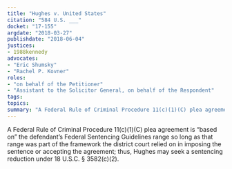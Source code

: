 ```yaml
---
title: "Hughes v. United States"
citation: "584 U.S. ___"
docket: "17-155"
argdate: "2018-03-27"
publishdate: "2018-06-04"
justices:
- 1988kennedy
advocates:
- "Eric Shumsky"
- "Rachel P. Kovner"
roles:
- "on behalf of the Petitioner"
- "Assistant to the Solicitor General, on behalf of the Respondent"
tags:
topics:
summary: "A Federal Rule of Criminal Procedure 11(c)(1)(C) plea agreement is “based on” the defendant’s Federal Sentencing Guidelines range so long as that range was part of the framework the district court relied on in imposing the sentence or accepting the agreement; thus, Hughes may seek a sentencing reduction under 18 U.S.C. § 3582(c)(2)."
---
```

A Federal Rule of Criminal Procedure 11(c)(1)(C) plea agreement is “based on” the defendant’s Federal Sentencing Guidelines range so long as that range was part of the framework the district court relied on in imposing the sentence or accepting the agreement; thus, Hughes may seek a sentencing reduction under 18 U.S.C. § 3582(c)(2).

